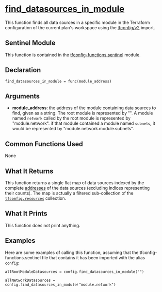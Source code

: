 # [find_datasources_in_module](./tfconfig-functions.sentinel#L77)
This function finds all data sources in a specific module in the Terraform configuration of the current plan's workspace using the [tfconfig/v2](https://www.terraform.io/docs/cloud/sentinel/import/tfconfig-v2.html) import.

## Sentinel Module
This function is contained in the [tfconfig-functions.sentinel](../../tfconfig-functions.sentinel) module.

## Declaration
`find_datasources_in_module = func(module_address)`

## Arguments
* **module_address**: the address of the module containing data sources to find, given as a string. The root module is represented by "". A module named `network` called by the root module is represented by "module.network". if that module contained a module named `subnets`, it would be represented by "module.network.module.subnets".

## Common Functions Used
None

## What It Returns
This function returns a single flat map of data sources indexed by the complete [addresses](https://www.terraform.io/docs/internals/resource-addressing.html) of the data sources (excluding indices representing their counts). The map is actually a filtered sub-collection of the [`tfconfig.resources`](https://www.terraform.io/docs/cloud/sentinel/import/tfconfig-v2.html#the-resources-collection) collection.

## What It Prints
This function does not print anything.

## Examples
Here are some examples of calling this function, assuming that the tfconfig-functions.sentinel file that contains it has been imported with the alias `config`:
```
allRootModuleDatasources = config.find_datasources_in_module("")

allNetworkDatasources = config.find_datasources_in_module("module.network")
```
